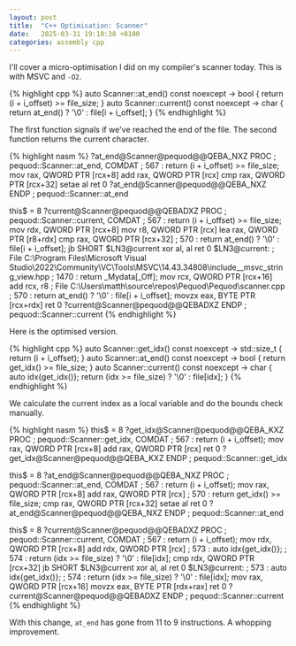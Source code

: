 ```yaml
---
layout: post
title:  "C++ Optimisation: Scanner"
date:   2025-03-31 19:10:38 +0100
categories: assembly cpp
---
```


I'll cover a micro-optimisation I did on my compiler's scanner today.
This is with MSVC and `-O2`.

{% highlight cpp %}
auto Scanner::at_end() const noexcept -> bool {
    return (i + i_offset) >= file_size;
}
auto Scanner::current() const noexcept -> char {
    return at_end() ? '\0' : file[i + i_offset];
}
{% endhighlight %}

The first function signals if we've reached the end of the file.
The second function returns the current character.

{% highlight nasm %}
?at_end@Scanner@pequod@@QEBA_NXZ PROC			; pequod::Scanner::at_end, COMDAT
; 567  :     return (i + i_offset) >= file_size;
	mov	rax, QWORD PTR [rcx+8]
	add	rax, QWORD PTR [rcx]
	cmp	rax, QWORD PTR [rcx+32]
	setae	al
	ret	0
?at_end@Scanner@pequod@@QEBA_NXZ ENDP			; pequod::Scanner::at_end

this$ = 8
?current@Scanner@pequod@@QEBADXZ PROC			; pequod::Scanner::current, COMDAT
; 567  :     return (i + i_offset) >= file_size;
	mov	rdx, QWORD PTR [rcx+8]
	mov	r8, QWORD PTR [rcx]
	lea	rax, QWORD PTR [r8+rdx]
	cmp	rax, QWORD PTR [rcx+32]
; 570  :     return at_end() ? '\0' : file[i + i_offset];
	jb	SHORT $LN3@current
	xor	al, al
	ret	0
$LN3@current:
; File C:\Program Files\Microsoft Visual Studio\2022\Community\VC\Tools\MSVC\14.43.34808\include\__msvc_string_view.hpp
; 1470 :         return _Mydata[_Off];
	mov	rcx, QWORD PTR [rcx+16]
	add	rcx, r8
; File C:\Users\matth\source\repos\Pequod\Pequod\scanner.cpp
; 570  :     return at_end() ? '\0' : file[i + i_offset];
	movzx	eax, BYTE PTR [rcx+rdx]
	ret	0
?current@Scanner@pequod@@QEBADXZ ENDP			; pequod::Scanner::current
{% endhighlight %}

Here is the optimised version.

{% highlight cpp %}
auto Scanner::get_idx() const noexcept -> std::size_t {
    return (i + i_offset);
}
auto Scanner::at_end() const noexcept -> bool {
    return get_idx() >= file_size;
}
auto Scanner::current() const noexcept -> char {
    auto idx{get_idx()};
    return (idx >= file_size) ? '\0' : file[idx];
}
{% endhighlight %}

We calculate the current index as a local variable and do the bounds check manually.

{% highlight nasm %}
this$ = 8
?get_idx@Scanner@pequod@@QEBA_KXZ PROC			; pequod::Scanner::get_idx, COMDAT
; 567  :     return (i + i_offset);
	mov	rax, QWORD PTR [rcx+8]
	add	rax, QWORD PTR [rcx]
	ret	0
?get_idx@Scanner@pequod@@QEBA_KXZ ENDP			; pequod::Scanner::get_idx

this$ = 8
?at_end@Scanner@pequod@@QEBA_NXZ PROC			; pequod::Scanner::at_end, COMDAT
; 567  :     return (i + i_offset);
	mov	rax, QWORD PTR [rcx+8]
	add	rax, QWORD PTR [rcx]
; 570  :     return get_idx() >= file_size;
	cmp	rax, QWORD PTR [rcx+32]
	setae	al
	ret	0
?at_end@Scanner@pequod@@QEBA_NXZ ENDP			; pequod::Scanner::at_end

this$ = 8
?current@Scanner@pequod@@QEBADXZ PROC			; pequod::Scanner::current, COMDAT
; 567  :     return (i + i_offset);
	mov	rdx, QWORD PTR [rcx+8]
	add	rdx, QWORD PTR [rcx]
; 573  :     auto idx{get_idx()};
; 574  :     return (idx >= file_size) ? '\0' : file[idx];
	cmp	rdx, QWORD PTR [rcx+32]
	jb	SHORT $LN3@current
	xor	al, al
	ret	0
$LN3@current:
; 573  :     auto idx{get_idx()};
; 574  :     return (idx >= file_size) ? '\0' : file[idx];
	mov	rax, QWORD PTR [rcx+16]
	movzx	eax, BYTE PTR [rdx+rax]
	ret	0
?current@Scanner@pequod@@QEBADXZ ENDP			; pequod::Scanner::current
{% endhighlight %}

With this change, `at_end` has gone from 11 to 9 instructions.
A whopping improvement.